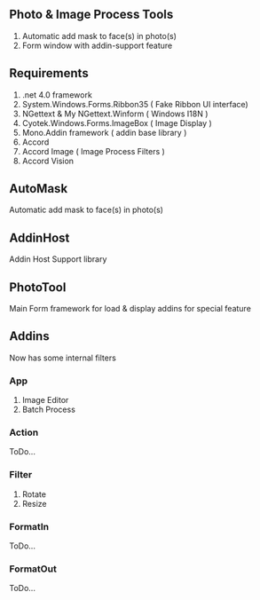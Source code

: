 ﻿## Photo & Image Process Tools
1. Automatic add mask to face(s) in photo(s)
2. Form window with addin-support feature

## Requirements

1. .net 4.0 framework
2. System.Windows.Forms.Ribbon35 ( Fake Ribbon UI interface)
3. NGettext & My NGettext.Winform ( Windows I18N )
4. Cyotek.Windows.Forms.ImageBox ( Image Display )
5. Mono.Addin framework ( addin base library )
6. Accord 
7. Accord Image ( Image Process Filters )
8. Accord Vision

## AutoMask

Automatic add mask to face(s) in photo(s)

## AddinHost

Addin Host Support library

## PhotoTool

Main Form framework for load & display addins for special feature

## Addins

Now has some internal filters

### App

1. Image Editor
2. Batch Process

### Action

ToDo...

### Filter

1. Rotate
2. Resize

### FormatIn

ToDo...

### FormatOut

ToDo...

